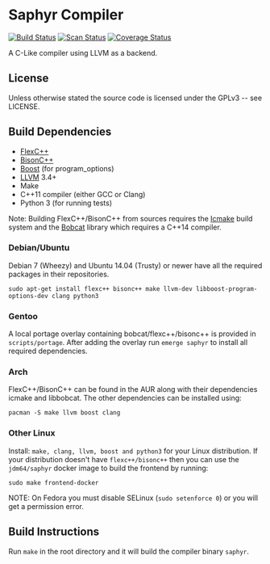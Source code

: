 # Saphyr Compiler
[![Build Status](https://travis-ci.org/jdm64/saphyr.svg)](https://travis-ci.org/jdm64/saphyr)
[![Scan Status](https://scan.coverity.com/projects/4591/badge.svg)](https://scan.coverity.com/projects/4591)
[![Coverage Status](https://coveralls.io/repos/jdm64/saphyr/badge.svg?branch=master)](https://coveralls.io/r/jdm64/saphyr?branch=master)

A C-Like compiler using LLVM as a backend.

## License ##

Unless otherwise stated the source code is licensed under the GPLv3 -- see LICENSE.

## Build Dependencies ##

* [FlexC++](https://fbb-git.github.io/flexcpp/)
* [BisonC++](https://fbb-git.github.io/bisoncpp/)
* [Boost](http://www.boost.org/) (for program_options)
* [LLVM](http://llvm.org/) 3.4+
* Make
* C++11 compiler (either GCC or Clang)
* Python 3 (for running tests)

Note: Building FlexC++/BisonC++ from sources requires the [Icmake](https://fbb-git.github.io/icmake/) build
system and the [Bobcat](https://fbb-git.github.io/bobcat/) library which requires a C++14 compiler.

### Debian/Ubuntu ###

Debian 7 (Wheezy) and Ubuntu 14.04 (Trusty) or newer have all the required packages in their repositories.

`sudo apt-get install flexc++ bisonc++ make llvm-dev libboost-program-options-dev clang python3`

### Gentoo ###

A local portage overlay containing bobcat/flexc++/bisonc++ is provided in `scripts/portage`.
After adding the overlay run `emerge saphyr` to install all required dependencies.

### Arch ###

FlexC++/BisonC++ can be found in the AUR along with their dependencies icmake and libbobcat.
The other dependencies can be installed using:

`pacman -S make llvm boost clang`

### Other Linux ###

Install: `make, clang, llvm, boost and python3` for your Linux distribution. If your distribution doesn't
have `flexc++/bisonc++` then you can use the `jdm64/saphyr` docker image to build the frontend by running:

`sudo make frontend-docker`

NOTE: On Fedora you must disable SELinux (`sudo setenforce 0`) or you will get a permission error.

## Build Instructions ##

Run `make` in the root directory and it will build the compiler binary `saphyr`.
